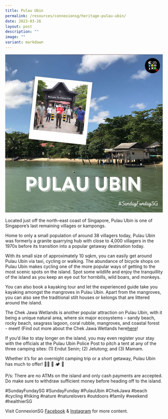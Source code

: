 ```yaml
---
title: Pulau Ubin
permalink: /resources/connexionsg/heritage-pulau-ubin/
date: 2023-03-26
layout: post
description: ""
image: ""
variant: markdown
---
```

![](/images/connexionsg/2023/pulau%20ubin.jpg)

Located just off the north-east coast of Singapore, Pulau Ubin is one of Singapore’s last remaining villages or kampongs.

Home to only a small population of around 38 villagers today, Pulau Ubin was formerly a granite quarrying hub with close to 4,000 villagers in the 1970s before its transition into a popular getaway destination today.

With its small size of approximately 10 sqkm, you can easily get around Pulau Ubin via taxi, cycling or walking. The abundance of bicycle shops on Pulau Ubin makes cycling one of the more popular ways of getting to the most scenic spots on the island. Spot some wildlife and enjoy the tranquillity of the island as you keep an eye out for hornbills, wild boars, and monkeys.

You can also book a kayaking tour and let the experienced guide take you kayaking amongst the mangroves in Pulau Ubin. Apart from the mangroves, you can also see the traditional stilt houses or kelongs that are littered around the island.

The Chek Jawa Wetlands is another popular attraction on Pulau Ubin, with it being a unique natural area, where six major ecosystems – sandy beach, rocky beach, seagrass lagoon, coral rubble, mangroves, and coastal forest - meet! (Find out more about the Chek Jawa Wetlands here[here](https://www.facebook.com/reel/985423047060533)! 

If you’d like to stay longer on the island, you may even register your stay with the officials at the Pulau Ubin Police Post to pitch a tent at any of the three camping sites: (1) Endut Senin; (2) Jelutong; and (3) Mamam.

Whether it’s for an overnight camping trip or a short getaway, Pulau Ubin has much to offer! 🚶🏻 🛶 🏕️ 🌊

P/s: There are no ATMs on the island and only cash payments are accepted. Do make sure to withdraw sufficient money before heading off to the island.

#SundayFundaySG #SundayFunday #PulauUbin #ChekJawa #beach #cycling #hiking #nature #naturelovers #outdoors #family #weekend #healthierSG

Visit ConnexionSG [Facebook](https://www.facebook.com/ConnexionSG) & [Instagram](https://www.instagram.com/connexionsg/) for more content.